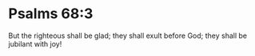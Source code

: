 # Psalms 68:3

But the righteous shall be glad; they shall exult before God; they shall be jubilant with joy!
